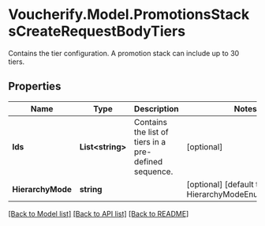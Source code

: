 # Voucherify.Model.PromotionsStacksCreateRequestBodyTiers
Contains the tier configuration. A promotion stack can include up to 30 tiers.

## Properties

Name | Type | Description | Notes
------------ | ------------- | ------------- | -------------
**Ids** | **List&lt;string&gt;** | Contains the list of tiers in a pre-defined sequence. | [optional] 
**HierarchyMode** | **string** |  | [optional] [default to HierarchyModeEnum.MANUAL]

[[Back to Model list]](../README.md#documentation-for-models) [[Back to API list]](../README.md#documentation-for-api-endpoints) [[Back to README]](../README.md)

